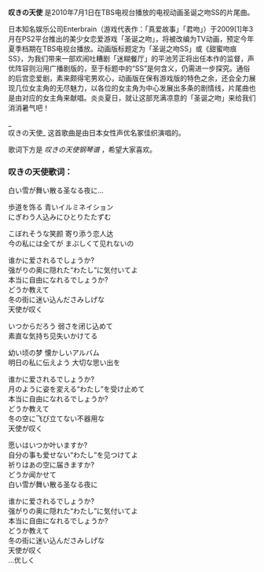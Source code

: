 

**叹きの天使** 是2010年7月1日在TBS电视台播放的电视动画圣诞之吻SS的片尾曲。

  
日本知名娱乐公司Enterbrain（游戏代表作：「真爱故事」「君吻」）于2009[1]年3月在PS2平台推出的美少女恋爱游戏「圣诞之吻」，将被改编为TV动画，预定今年夏季档期在TBS电视台播放。动画版标题定为「圣诞之吻SS」或《甜蜜吻痕SS》，为我们带来一部欢闹吐糟剧「迷糊餐厅」的平池芳正将出任本作的监督，声优阵容则沿用广播剧版的，至于标题中的“SS”是何含义，仍需进一步探究。通俗的后宫恋爱剧，素来颇得宅男欢心，动画版在保有游戏版的特色之余，还会全力展现几位女主角的无尽魅力，以各位的女主角为中心发展出多条的剧情线，片尾曲也是由对应的女主角来献唱。炎炎夏日，就让这部充满凉意的「圣诞之吻」来给我们消消暑气吧！

_  
叹きの天使_ 这首歌曲是由日本女性声优名冢佳织演唱的。

  
歌词下方是 _叹きの天使钢琴谱_ ，希望大家喜欢。

### 叹きの天使歌词：

白い雪が舞い散る圣なる夜に...

歩道を饰る 青いイルミネイション  
にぎわう人込みにひとりたたずむ

こぼれそうな笑颜 寄り添う恋人达  
今の私には全てが まぶしくて见れないの

谁かに爱されるでしょうか?  
强がりの奥に隠れた“わたし”に気付いてよ  
本当に自由になれるでしょうか?  
どうか教えて  
冬の街に迷い込んださみしげな  
天使が叹く

いつからだろう 弱さを闭じ込めて  
素直な気持ち见失いかけてる

幼い顷の梦 懐かしいアルバム  
明日の私に伝えよう 大切な思い出を

谁かに爱されるでしょうか?  
月のように姿を変える“わたし”を受け止めて  
本当に自由になれるでしょうか?  
どうか教えて  
冬の空に飞び立てない不器用な  
天使が叹く

愿いはいつか叶いますか?  
自分の事も爱せない“わたし”を见つけてよ  
祈りはあの空に届きますか?  
どうか闻かせて  
白い雪が舞い散る圣なる夜に

谁かに爱されるでしょうか?  
强がりの奥に隠れた“わたし”に気付いてよ  
本当に自由になれるでしょうか?  
どうか教えて  
冬の街に迷い込んださみしげな  
天使が叹く  
...优しく

